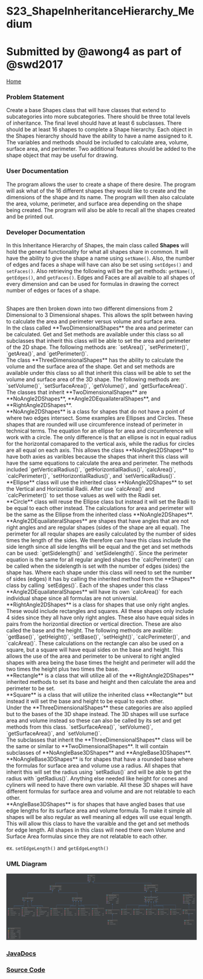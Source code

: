 # S23_ShapeInheritanceHierarchy_Medium
# Submitted by @awong4 as part of @swd2017

[Home](https://github.com/Aleyx4/Introduction-to-Software-Design-Fall-2017 "Home")

### Problem Statement
Create a base Shapes class that will have classes that extend to subcategories into more subcategories. There should be three total levels of inheritance. The final level should have at least 6 subclasses. There should be at least 16 shapes to complete a Shape hierarchy. Each object in the Shapes hierarchy should have the ability to have a name assigned to it. The variables and methods should be included to calculate area, volume, surface area, and perimeter. Two additional features should be added to the shape object that may be useful for drawing.

### User Documentation
The program allows the user to create a shape of there desire. The program will ask what of the 16 different shapes they would like to create and the dimensions of the shape and its name. The program will then also calculate the area, volume, perimeter, and surface area depending on the shape being created. The program will also be able to recall all the shapes created and be printed out.

### Developer Documentation
In this Inheritance Hierarchy of Shapes, the main class called **Shapes** will hold the general functionality for what all shapes share in common. It will have the ability to give the shape a name using `setName()`. Also, the number of edges and faces a shape will have can also be set using `setEdges()` and `setFaces()`. Also retrieving the following will be the get methods: `getName()`, `getEdges()`, and `getFaces()`. Edges and Faces are all avaible to all shapes of every dimension and can be used for formulas in drawing the correct number of edges or faces of a shape.

<br>
Shapes are then broken down into two different dimensions from 2 Dimensional to 3 Dimensional shapes. This allows the split between having to calculate the area and perimeter versus volume and surface area.

<br>
In the class called **TwoDimensionalShapes** the area and perimeter can be calculated. Get and Set methods are available under this class so all subclasses that inherit this class will be able to set the area and perimeter of the 2D shape. The following methods are: `setArea()`, `setPerimeter()`, `getArea()`, and `getPerimeter()`.

<br>
The class **ThreeDimensionalShapes** has the ability to calculate the volume and the surface area of the shape. Get and set methods are available under this class so all that inherit this class will be able to set the volume and surface area of the 3D shape. The following methods are: `setVolume()`, `setSurfaceArea()`, `getVolume()`, and `getSurfaceArea()`.

<br>
The classes that inherit **TwoDimensionalShapes** are **NoAngle2DShapes**, **Angle2DEquailateralShapes**, and **RightAngle2DShapes**.

<br>
**NoAngle2DShapes** is a class for shapes that do not have a point of where two edges intersect. Some examples are Ellipses and Circles. These shapes that are rounded will use circumference instead of perimeter in technical terms. The equation for an ellipse for area and circumference will work with a circle. The only difference is that an ellipse is not in equal radius for the horizontal comapared to the vertical axis, while the radius for circles are all equal on each axis. This allows the class **NoAngles2DShapes** to have both axies as varibles because the shapes that inherit this class will have the same equations to calculate the area and perimeter. The methods included `getVerticalRadius()`, `getHorizontialRadius()`, `calcArea()`, `calcPerimeter()`, `setHorizontialRadius()`, and `setVerticalRadius()`.

<br>
**Ellipse** class will use the inherited class **NoAngle2DShapes** to set the Vertical and Horizontial Radii. After use `calcArea()` and `calcPerimeter()` to set those values as well with the Radii set.

<br>
**Circle** class will reuse the Ellipse class but instead it will set the Radii to be equal to each other instead. The calculations for area and perimeter will be the same as the Ellipse from the inherited class **NoAngle2DShapes**.

<br>
**Angle2DEquailateralShapes** are shapes that have angles that are not right angles and are regular shapes (sides of the shape are all equal). The perimeter for all reqular shapes are easily calculated by the number of sides times the length of the sides. We therefore can have this class include the side length since all side lengths will be equal and the get and set methods can be used: `getSidelength()` and `setSidelength()`. Since the perimeter equation is the same for all regular angled shapes the `calcPerimeter()` can be called when the sidelength is set with the number of edges (sides) the shape has. Where each shape under this class will need to set the number of sides (edges) it has by calling the inherited method from the **Shapes** class by calling `setEdges()`.
Each of the shapes under this class **Angle2DEquailateralShapes** will have its own `calcArea()` for each individual shape since all formulas are not universial.

<br>
**RightAngle2DShapes** is a class for shapes that use only right angles. These would include rectangles and squares. All these shapes only include 4 sides since they all have only right angles. These also have equal sides in pairs from the horizontial direction or vertical direction. These are also called the base and the height. The following methods are avalible: `getBase()`, `getHeight()`, `setBase()`, `setHeight()`, `calcPerimeter()`, and `calcArea()`. These calculations on the rectangle can also be used on a square, but a square will have equal sides on the base and height. This allows the use of the area and perimeter to be univeral to right angled shapes with area being the base times the height and perimeter will add the two times the height plus two times the base.

<br>
**Rectangle** is a class that will utilize all of the **RightAngle2DShapes** inherited methods to set its base and height and then calculate the area and perimeter to be set.

<br>
**Square** is a class that will utilize the inherited class **Rectangle** but instead it will set the base and height to be equal to each other.

<br>
Under the **ThreeDimensionalShapes** these categories are also applied but to the bases of the 3D shape instead. The 3D shapes will use surface area and volume instead so these can also be called by its set and get methods from this class. `setSurfaceArea()`, `setVolume()`, `getSurfaceArea()`, and `setVolume()`.

<br>
The subclasses that inherit the **ThreeDimensionalShapes** class will be the same or similar to **TwoDimensionalShapes**. It will contain subclasses of **NoAngleBase3DShapes** and **AngleBase3DShapes**.

<br>
**NoAngleBase3DShapes** is for shapes that have a rounded base where the formulas for surface area and volume use a radius. All shapes that inherit this will set the radius using `setRadius()` and will be able to get the radius with `getRadius()`. Anything else needed like height for cones and cyliners will need to have there own variable. All these 3D shapes will have different formulas for surface area and volume and are not relatable to each other.

<br>
**AngleBase3DShapes** is for shapes that have angled bases that use edge lengths for its surface area and volume formula. To make it simple all shapes will be also regular as well meaning all edges will use equal length. This will allow this class to have the varaible and the get and set methods for edge length. All shapes in this class will need there own Volume and Surface Area formulas since they are not relatable to each other.

ex. `setEdgeLength()` and `getEdgeLength()`

### UML Diagram

![S23_ShapeInheritanceHierarchy_Medium](https://github.com/Aleyx4/Introduction-to-Software-Design-Fall-2017/blob/master/S23_ShapeInheritanceHierarchy_Medium/doc/S23_ShapeInheritanceHierarchy_Medium_UML.png)

### [JavaDocs](https://github.com/Aleyx4/Introduction-to-Software-Design-Fall-2017/tree/master/S23_ShapeInheritanceHierarchy_Medium/doc)

### [Source Code](https://github.com/Aleyx4/Introduction-to-Software-Design-Fall-2017/tree/master/S23_ShapeInheritanceHierarchy_Medium/src)

